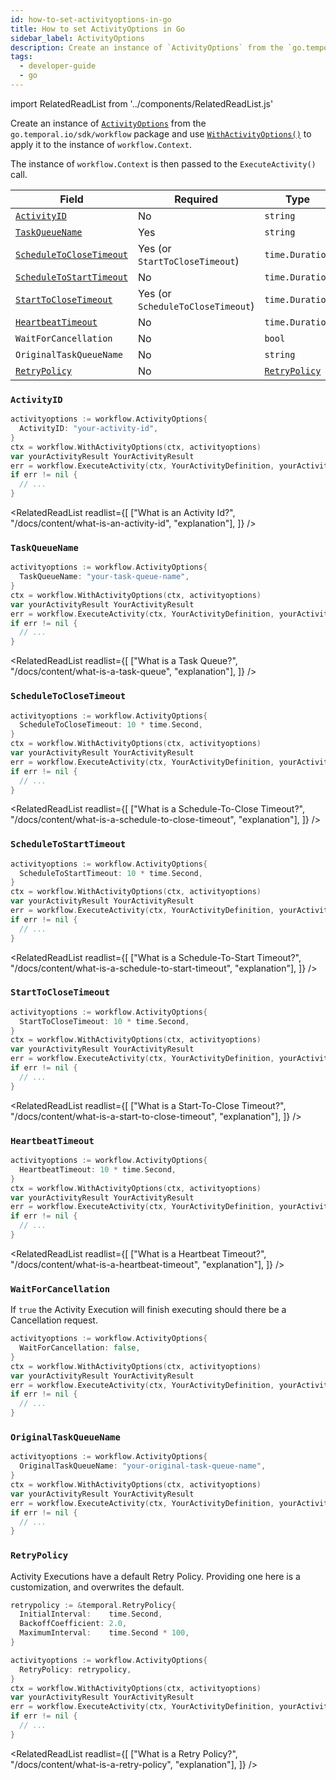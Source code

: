 ```yaml
---
id: how-to-set-activityoptions-in-go
title: How to set ActivityOptions in Go
sidebar_label: ActivityOptions
description: Create an instance of `ActivityOptions` from the `go.temporal.io/sdk/workflow` package and use `WithActivityOptions()` to apply it to the instance of `workflow.Context`.
tags:
  - developer-guide
  - go
---
```


import RelatedReadList from '../components/RelatedReadList.js'

Create an instance of [`ActivityOptions`](https://pkg.go.dev/go.temporal.io/sdk/workflow#ActivityOptions) from the `go.temporal.io/sdk/workflow` package and use [`WithActivityOptions()`](https://pkg.go.dev/go.temporal.io/sdk/workflow#WithActivityOptions) to apply it to the instance of `workflow.Context`.

The instance of `workflow.Context` is then passed to the `ExecuteActivity()` call.

| Field                                                                         | Required                          | Type                                                                                | Example                       |
| ----------------------------------------------------------------------------- | --------------------------------- | ----------------------------------------------------------------------------------- | ----------------------------- |
| [`ActivityID`](/docs/content/what-is-an-activity-id)                          | No                                | `string`                                                                            | [👀](#activityid)             |
| [`TaskQueueName`](/docs/content/what-is-a-task-queue)                         | Yes                               | `string`                                                                            | [👀](#taskqueuename)          |
| [`ScheduleToCloseTimeout`](/docs/content/what-is-a-schedule-to-close-timeout) | Yes (or `StartToCloseTimeout`)    | `time.Duration`                                                                     | [👀](#scheduletoclosetimeout) |
| [`ScheduleToStartTimeout`](/docs/content/what-is-a-schedule-to-start-timeout) | No                                | `time.Duration`                                                                     | [👀](#scheduletostarttimeout) |
| [`StartToCloseTimeout`](/docs/content/what-is-a-start-to-close-timeout)       | Yes (or `ScheduleToCloseTimeout`) | `time.Duration`                                                                     | [👀](#scheduletoclosetimeout) |
| [`HeartbeatTimeout`](/docs/content/what-is-a-heartbeat-timeout)               | No                                | `time.Duration`                                                                     | [👀](#heartbeattimeout)       |
| `WaitForCancellation`                                                         | No                                | `bool`                                                                              | [👀](#waitforcancellation)    |
| `OriginalTaskQueueName`                                                       | No                                | `string`                                                                            | [👀](#originaltaskqueuename)  |
| [`RetryPolicy`](/docs/content/what-is-a-retry-policy)                         | No                                | [`RetryPolicy`](https://pkg.go.dev/go.temporal.io/sdk/temporal#RetryPolicy) | [👀](#retrypolicy)            |

### `ActivityID`

```go
activityoptions := workflow.ActivityOptions{
  ActivityID: "your-activity-id",
}
ctx = workflow.WithActivityOptions(ctx, activityoptions)
var yourActivityResult YourActivityResult
err = workflow.ExecuteActivity(ctx, YourActivityDefinition, yourActivityParam).Get(ctx, &yourActivityResult)
if err != nil {
  // ...
}
```

<RelatedReadList
readlist={[
["What is an Activity Id?", "/docs/content/what-is-an-activity-id", "explanation"],
]}
/>

### `TaskQueueName`

```go
activityoptions := workflow.ActivityOptions{
  TaskQueueName: "your-task-queue-name",
}
ctx = workflow.WithActivityOptions(ctx, activityoptions)
var yourActivityResult YourActivityResult
err = workflow.ExecuteActivity(ctx, YourActivityDefinition, yourActivityParam).Get(ctx, &yourActivityResult)
if err != nil {
  // ...
}
```

<RelatedReadList
readlist={[
["What is a Task Queue?", "/docs/content/what-is-a-task-queue", "explanation"],
]}
/>

### `ScheduleToCloseTimeout`

```go
activityoptions := workflow.ActivityOptions{
  ScheduleToCloseTimeout: 10 * time.Second,
}
ctx = workflow.WithActivityOptions(ctx, activityoptions)
var yourActivityResult YourActivityResult
err = workflow.ExecuteActivity(ctx, YourActivityDefinition, yourActivityParam).Get(ctx, &yourActivityResult)
if err != nil {
  // ...
}
```

<RelatedReadList
readlist={[
["What is a Schedule-To-Close Timeout?", "/docs/content/what-is-a-schedule-to-close-timeout", "explanation"],
]}
/>

### `ScheduleToStartTimeout`

```go
activityoptions := workflow.ActivityOptions{
  ScheduleToStartTimeout: 10 * time.Second,
}
ctx = workflow.WithActivityOptions(ctx, activityoptions)
var yourActivityResult YourActivityResult
err = workflow.ExecuteActivity(ctx, YourActivityDefinition, yourActivityParam).Get(ctx, &yourActivityResult)
if err != nil {
  // ...
}
```

<RelatedReadList
readlist={[
["What is a Schedule-To-Start Timeout?", "/docs/content/what-is-a-schedule-to-start-timeout", "explanation"],
]}
/>

### `StartToCloseTimeout`

```go
activityoptions := workflow.ActivityOptions{
  StartToCloseTimeout: 10 * time.Second,
}
ctx = workflow.WithActivityOptions(ctx, activityoptions)
var yourActivityResult YourActivityResult
err = workflow.ExecuteActivity(ctx, YourActivityDefinition, yourActivityParam).Get(ctx, &yourActivityResult)
if err != nil {
  // ...
}
```

<RelatedReadList
readlist={[
["What is a Start-To-Close Timeout?", "/docs/content/what-is-a-start-to-close-timeout", "explanation"],
]}
/>

### `HeartbeatTimeout`

```go
activityoptions := workflow.ActivityOptions{
  HeartbeatTimeout: 10 * time.Second,
}
ctx = workflow.WithActivityOptions(ctx, activityoptions)
var yourActivityResult YourActivityResult
err = workflow.ExecuteActivity(ctx, YourActivityDefinition, yourActivityParam).Get(ctx, &yourActivityResult)
if err != nil {
  // ...
}
```

<RelatedReadList
readlist={[
["What is a Heartbeat Timeout?", "/docs/content/what-is-a-heartbeat-timeout", "explanation"],
]}
/>

### `WaitForCancellation`

If `true` the Activity Execution will finish executing should there be a Cancellation request.

```go
activityoptions := workflow.ActivityOptions{
  WaitForCancellation: false,
}
ctx = workflow.WithActivityOptions(ctx, activityoptions)
var yourActivityResult YourActivityResult
err = workflow.ExecuteActivity(ctx, YourActivityDefinition, yourActivityParam).Get(ctx, &yourActivityResult)
if err != nil {
  // ...
}
```

### `OriginalTaskQueueName`

```go
activityoptions := workflow.ActivityOptions{
  OriginalTaskQueueName: "your-original-task-queue-name",
}
ctx = workflow.WithActivityOptions(ctx, activityoptions)
var yourActivityResult YourActivityResult
err = workflow.ExecuteActivity(ctx, YourActivityDefinition, yourActivityParam).Get(ctx, &yourActivityResult)
if err != nil {
  // ...
}
```

### `RetryPolicy`

Activity Executions have a default Retry Policy.
Providing one here is a customization, and overwrites the default.

```go
retrypolicy := &temporal.RetryPolicy{
  InitialInterval:    time.Second,
  BackoffCoefficient: 2.0,
  MaximumInterval:    time.Second * 100,
}

activityoptions := workflow.ActivityOptions{
  RetryPolicy: retrypolicy,
}
ctx = workflow.WithActivityOptions(ctx, activityoptions)
var yourActivityResult YourActivityResult
err = workflow.ExecuteActivity(ctx, YourActivityDefinition, yourActivityParam).Get(ctx, &yourActivityResult)
if err != nil {
  // ...
}
```

<RelatedReadList
readlist={[
["What is a Retry Policy?", "/docs/content/what-is-a-retry-policy", "explanation"],
]}
/>

